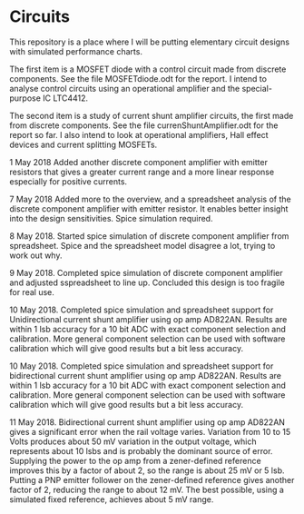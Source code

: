 # Circuits

This repository is a place where I will be putting elementary circuit designs with simulated performance charts. 

The first item is a MOSFET diode with a control circuit made from discrete components. See the file MOSFETdiode.odt for the report. I intend to analyse control circuits using an operational amplifier and the special-purpose IC LTC4412.

The second item is a study of current shunt amplifier circuits, the first made from discrete components. See the file currenShuntAmplifier.odt for the report so far. I also intend to look at operational amplifiers, Hall effect devices and current splitting MOSFETs. 

1 May 2018 Added another discrete component amplifier with emitter resistors that gives a greater current range and a more linear response especially for positive currents.

7 May 2018 Added more to the overview, and a spreadsheet analysis of the discrete component amplifier with emitter resistor. It enables better insight into the design sensitivities. Spice simulation required.

8 May 2018. Started spice simulation of discrete component amplifier from spreadsheet. Spice and the spreadsheet model disagree a lot, trying to work out why. 

9 May 2018. Completed spice simulation of discrete component amplifier and adjusted sspreadsheet to line up. Concluded this design is too fragile for real use. 

10 May 2018. Completed spice simulation and spreadsheet support for Unidirectional current shunt amplifier using op amp AD822AN. Results are within 1 lsb accuracy for a 10 bit ADC with exact component selection and calibration. More general component selection can be used with software calibration which will give good results but a bit less accuracy.

10 May 2018. Completed spice simulation and spreadsheet support for bidirectional current shunt amplifier using op amp AD822AN. Results are within 1 lsb accuracy for a 10 bit ADC with exact component selection and calibration. More general component selection can be used with software calibration which will give good results but a bit less accuracy.

11 May 2018. Bidirectional current shunt amplifier using op amp AD822AN gives a significant error when the rail voltage varies. Variation from 10 to 15 Volts produces about 50 mV variation in the output voltage, which represents about 10 lsbs and is probably the dominant source of error. Supplying the power to the op amp from a zener-defined reference improves this by a factor of about 2, so the range is about 25 mV or 5 lsb. Putting a PNP emitter follower on the zener-defined reference gives another factor of 2, reducing the range to about 12 mV. The best possible, using a simulated fixed reference, achieves about 5 mV range.  

